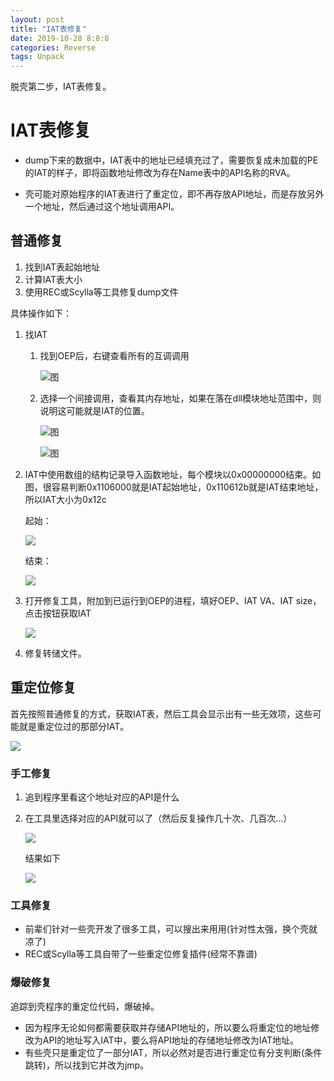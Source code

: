 ```yaml
---
layout: post
title: "IAT表修复"
date: 2019-10-28 8:8:8
categories: Reverse
tags: Unpack
---
```


脱壳第二步，IAT表修复。

# IAT表修复

* dump下来的数据中，IAT表中的地址已经填充过了，需要恢复成未加载的PE的IAT的样子，即将函数地址修改为存在Name表中的API名称的RVA。

* 壳可能对原始程序的IAT表进行了重定位，即不再存放API地址，而是存放另外一个地址，然后通过这个地址调用API。

## 普通修复

1. 找到IAT表起始地址
2. 计算IAT表大小
3. 使用REC或Scylla等工具修复dump文件

具体操作如下：

1. 找IAT
   1. 找到OEP后，右键查看所有的互调调用

      ![图](https://chrishuppor.github.io/image/Snipaste_2020-03-25_23-24-28.png)

   2. 选择一个间接调用，查看其内存地址，如果在落在dll模块地址范围中，则说明这可能就是IAT的位置。

      ![图](https://chrishuppor.github.io/image/Snipaste_2020-03-25_23-25-11.png)

      ![图](https://chrishuppor.github.io/image/Snipaste_2020-03-25_23-25-45.png)

2. IAT中使用数组的结构记录导入函数地址，每个模块以0x00000000结束。如图，很容易判断0x1106000就是IAT起始地址，0x110612b就是IAT结束地址，所以IAT大小为0x12c

   起始：

   ![](https://chrishuppor.github.io/image/Snipaste_2020-03-25_23-27-21.png)

   结束：

   ![](https://chrishuppor.github.io/image/Snipaste_2020-03-25_23-29-29.png)

3. 打开修复工具，附加到已运行到OEP的进程，填好OEP、IAT VA、IAT size，点击按钮获取IAT

   ![](https://chrishuppor.github.io/image/Snipaste_2020-03-25_23-30-07.png)

4. 修复转储文件。

## 重定位修复

首先按照普通修复的方式，获取IAT表，然后工具会显示出有一些无效项，这些可能就是重定位过的那部分IAT。

![](https://chrishuppor.github.io/image/Snipaste_2020-03-25_23-30-44.png)

### 手工修复

1. 追到程序里看这个地址对应的API是什么

2. 在工具里选择对应的API就可以了（然后反复操作几十次、几百次...）

   ![](https://chrishuppor.github.io/image/Snipaste_2020-03-25_23-31-26.png)

   结果如下

   ![](https://chrishuppor.github.io/image/Snipaste_2020-03-25_23-31-55.png)

### 工具修复

* 前辈们针对一些壳开发了很多工具，可以搜出来用用(针对性太强，换个壳就凉了)
* REC或Scylla等工具自带了一些重定位修复插件(经常不靠谱)

### 爆破修复

追踪到壳程序的重定位代码，爆破掉。

* 因为程序无论如何都需要获取并存储API地址的，所以要么将重定位的地址修改为API的地址写入IAT中，要么将API地址的存储地址修改为IAT地址。
* 有些壳只是重定位了一部分IAT，所以必然对是否进行重定位有分支判断(条件跳转)，所以找到它并改为jmp。

